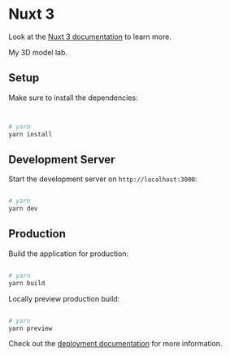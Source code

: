 # Nuxt 3 

Look at the [Nuxt 3 documentation](https://nuxt.com/docs/getting-started/introduction) to learn more.

My 3D model lab. 

## Setup

Make sure to install the dependencies:

```bash


# yarn
yarn install

```

## Development Server

Start the development server on `http://localhost:3000`:

```bash

# yarn
yarn dev

```

## Production

Build the application for production:

```bash

# yarn
yarn build


```

Locally preview production build:

```bash

# yarn
yarn preview

```

Check out the [deployment documentation](https://nuxt.com/docs/getting-started/deployment) for more information.
